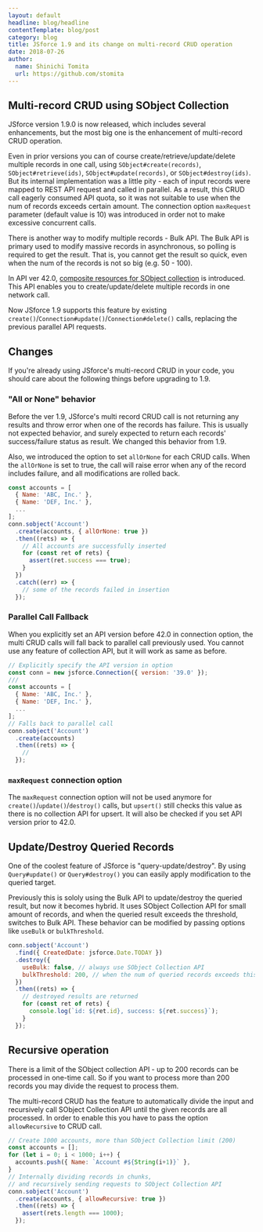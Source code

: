 ```yaml
---
layout: default
headline: blog/headline
contentTemplate: blog/post
category: blog
title: JSforce 1.9 and its change on multi-record CRUD operation
date: 2018-07-26
author:
  name: Shinichi Tomita
  url: https://github.com/stomita
---
```


## Multi-record CRUD using SObject Collection

JSforce version 1.9.0 is now released, which includes several enhancements, but the most big one is the enhancement of multi-record CRUD operation.

Even in prior versions you can of course create/retrieve/update/delete multiple records in one call, using `SObject#create(records)`, `SObject#retrieve(ids)`, `SObject#update(records)`, or `SObject#destroy(ids)`.
But its internal implementation was a little pity - each of input records were mapped to REST API request and called in parallel.
As a result, this CRUD call eagerly consumed API quota, so it was not suitable to use when the num of records exceeds certain amount.
The connection option `maxRequest` parameter (default value is 10) was introduced in order not to make excessive concurrent calls.

There is another way to modify multiple records - Bulk API.
The Bulk API is primary used to modify massive records in asynchronous, so polling is required to get the result.
That is, you cannot get the result so quick, even when the num of the records is not so big (e.g. 50 - 100).

In API ver 42.0, [composite resources for SObject collection](https://developer.salesforce.com/docs/atlas.en-us.api_rest.meta/api_rest/resources_composite_sobjects_collections.htm) is introduced.
This API enables you to create/update/delete multiple records in one network call.

Now JSforce 1.9 supports this feature by existing `create()`/`Connection#update()`/`Connection#delete()` calls, replacing the previous parallel API requests.


## Changes

If you're already using JSforce's multi-record CRUD in your code, you should care about the following things before upgrading to 1.9.

### "All or None" behavior

Before the ver 1.9, JSforce's multi record CRUD call is not returning any results and throw error when one of the records has failure.
This is usually not expected behavior, and surely expected to return each records' success/failure status as result.
We changed this behavior from 1.9.

Also, we introduced the option to set `allOrNone` for each CRUD calls.
When the `allOrNone` is set to true, the call will raise error when any of the record includes failure, and all modifications are rolled back.

```javascript
const accounts = [
  { Name: 'ABC, Inc.' },
  { Name: 'DEF, Inc.' },
  ...
];
conn.sobject('Account')
  .create(accounts, { allOrNone: true })
  .then((rets) => {
    // All accounts are successfully inserted
    for (const ret of rets) {
      assert(ret.success === true);
    }
  })
  .catch((err) => {
    // some of the records failed in insertion
  });
```

### Parallel Call Fallback

When you explicitly set an API version before 42.0 in connection option, the multi CRUD calls will fall back to parallel call previously used.
You cannot use any feature of collection API, but it will work as same as before.

```javascript
// Explicitly specify the API version in option
const conn = new jsforce.Connection({ version: '39.0' });
///
const accounts = [
  { Name: 'ABC, Inc.' },
  { Name: 'DEF, Inc.' },
  ...
];
// Falls back to parallel call
conn.sobject('Account')
  .create(accounts)
  .then((rets) => {
    // 
  });
```

### `maxRequest` connection option

The `maxRequest` connection option will not be used anymore for `create()`/`update()`/`destroy()` calls, but `upsert()` still checks this value as there is no collection API for upsert.
It will also be checked if you set API version prior to 42.0.


## Update/Destroy Queried Records

One of the coolest feature of JSforce is "query-update/destroy".
By using `Query#update()` or `Query#destroy()` you can easily apply modification to the queried target.

Previously this is sololy using the Bulk API to update/destroy the queried result, but now it becomes hybrid.
It uses SObject Collection API for small amount of records, and when the queried result exceeds the threshold, switches to Bulk API.
These behavior can be modified by passing options like `useBulk` or `bulkThreshold`.

```javascript
conn.sobject('Account')
  .find({ CreatedDate: jsforce.Date.TODAY })
  .destroy({
    useBulk: false, // always use SObject Collection API
    bulkThreshold: 200, // when the num of queried records exceeds this threshold, switch to Bulk API
  })
  .then((rets) => {
    // destroyed results are returned
    for (const ret of rets) {
      console.log(`id: ${ret.id}, success: ${ret.success}`);
    }
  });
```

## Recursive operation

There is a limit of the SObject collection API - up to 200 records can be processed in one-time call.
So if you want to process more than 200 records you may divide the request to process them.

The multi-record CRUD has the feature to automatically divide the input and recursively call SObject Collection API until the given records are all processed.
In order to enable this you have to pass the option `allowRecursive` to CRUD call.


```javascript
// Create 1000 accounts, more than SObject Collection limit (200)
const accounts = [];
for (let i = 0; i < 1000; i++) {
  accounts.push({ Name: `Account #${String(i+1)}` },
}
// Internally dividing records in chunks,
// and recursively sending requests to SObject Collection API
conn.sobject('Account')
  .create(accounts, { allowRecursive: true })
  .then((rets) => {
    assert(rets.length === 1000);
  });
```
